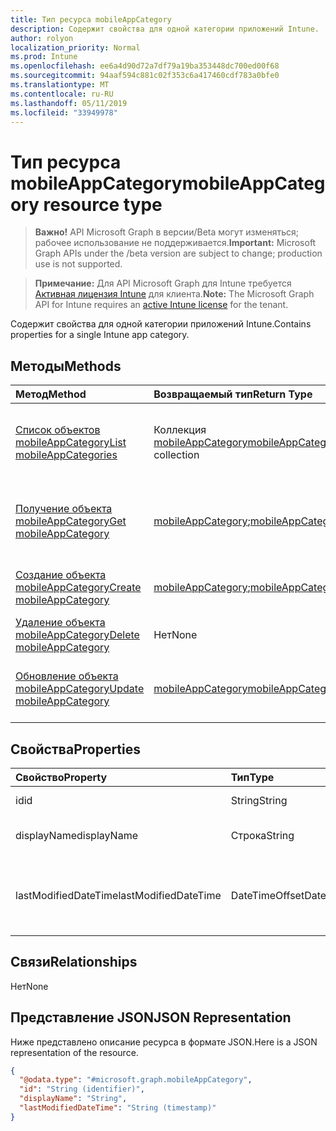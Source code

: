```yaml
---
title: Тип ресурса mobileAppCategory
description: Содержит свойства для одной категории приложений Intune.
author: rolyon
localization_priority: Normal
ms.prod: Intune
ms.openlocfilehash: ee6a4d90d72a7df79a19ba353448dc700ed00f68
ms.sourcegitcommit: 94aaf594c881c02f353c6a417460cdf783a0bfe0
ms.translationtype: MT
ms.contentlocale: ru-RU
ms.lasthandoff: 05/11/2019
ms.locfileid: "33949978"
---
```

# <a name="mobileappcategory-resource-type"></a><span data-ttu-id="9a033-103">Тип ресурса mobileAppCategory</span><span class="sxs-lookup"><span data-stu-id="9a033-103">mobileAppCategory resource type</span></span>

> <span data-ttu-id="9a033-104">**Важно!** API Microsoft Graph в версии/Beta могут изменяться; рабочее использование не поддерживается.</span><span class="sxs-lookup"><span data-stu-id="9a033-104">**Important:** Microsoft Graph APIs under the /beta version are subject to change; production use is not supported.</span></span>

> <span data-ttu-id="9a033-105">**Примечание:** Для API Microsoft Graph для Intune требуется [Активная лицензия Intune](https://go.microsoft.com/fwlink/?linkid=839381) для клиента.</span><span class="sxs-lookup"><span data-stu-id="9a033-105">**Note:** The Microsoft Graph API for Intune requires an [active Intune license](https://go.microsoft.com/fwlink/?linkid=839381) for the tenant.</span></span>

<span data-ttu-id="9a033-106">Содержит свойства для одной категории приложений Intune.</span><span class="sxs-lookup"><span data-stu-id="9a033-106">Contains properties for a single Intune app category.</span></span>

## <a name="methods"></a><span data-ttu-id="9a033-107">Методы</span><span class="sxs-lookup"><span data-stu-id="9a033-107">Methods</span></span>
|<span data-ttu-id="9a033-108">Метод</span><span class="sxs-lookup"><span data-stu-id="9a033-108">Method</span></span>|<span data-ttu-id="9a033-109">Возвращаемый тип</span><span class="sxs-lookup"><span data-stu-id="9a033-109">Return Type</span></span>|<span data-ttu-id="9a033-110">Описание</span><span class="sxs-lookup"><span data-stu-id="9a033-110">Description</span></span>|
|:---|:---|:---|
|[<span data-ttu-id="9a033-111">Список объектов mobileAppCategory</span><span class="sxs-lookup"><span data-stu-id="9a033-111">List mobileAppCategories</span></span>](../api/intune-apps-mobileappcategory-list.md)|<span data-ttu-id="9a033-112">Коллекция [mobileAppCategory](../resources/intune-apps-mobileappcategory.md)</span><span class="sxs-lookup"><span data-stu-id="9a033-112">[mobileAppCategory](../resources/intune-apps-mobileappcategory.md) collection</span></span>|<span data-ttu-id="9a033-113">Список свойств и связей объектов [mobileAppCategory](../resources/intune-apps-mobileappcategory.md).</span><span class="sxs-lookup"><span data-stu-id="9a033-113">List properties and relationships of the [mobileAppCategory](../resources/intune-apps-mobileappcategory.md) objects.</span></span>|
|[<span data-ttu-id="9a033-114">Получение объекта mobileAppCategory</span><span class="sxs-lookup"><span data-stu-id="9a033-114">Get mobileAppCategory</span></span>](../api/intune-apps-mobileappcategory-get.md)|<span data-ttu-id="9a033-115">[mobileAppCategory](../resources/intune-apps-mobileappcategory.md);</span><span class="sxs-lookup"><span data-stu-id="9a033-115">[mobileAppCategory](../resources/intune-apps-mobileappcategory.md)</span></span>|<span data-ttu-id="9a033-116">Чтение свойств и связей объекта [mobileAppCategory](../resources/intune-apps-mobileappcategory.md).</span><span class="sxs-lookup"><span data-stu-id="9a033-116">Read properties and relationships of the [mobileAppCategory](../resources/intune-apps-mobileappcategory.md) object.</span></span>|
|[<span data-ttu-id="9a033-117">Создание объекта mobileAppCategory</span><span class="sxs-lookup"><span data-stu-id="9a033-117">Create mobileAppCategory</span></span>](../api/intune-apps-mobileappcategory-create.md)|<span data-ttu-id="9a033-118">[mobileAppCategory](../resources/intune-apps-mobileappcategory.md);</span><span class="sxs-lookup"><span data-stu-id="9a033-118">[mobileAppCategory](../resources/intune-apps-mobileappcategory.md)</span></span>|<span data-ttu-id="9a033-119">Создание объекта [mobileAppCategory](../resources/intune-apps-mobileappcategory.md).</span><span class="sxs-lookup"><span data-stu-id="9a033-119">Create a new [mobileAppCategory](../resources/intune-apps-mobileappcategory.md) object.</span></span>|
|[<span data-ttu-id="9a033-120">Удаление объекта mobileAppCategory</span><span class="sxs-lookup"><span data-stu-id="9a033-120">Delete mobileAppCategory</span></span>](../api/intune-apps-mobileappcategory-delete.md)|<span data-ttu-id="9a033-121">Нет</span><span class="sxs-lookup"><span data-stu-id="9a033-121">None</span></span>|<span data-ttu-id="9a033-122">Удаляет объект [mobileAppCategory](../resources/intune-apps-mobileappcategory.md).</span><span class="sxs-lookup"><span data-stu-id="9a033-122">Deletes a [mobileAppCategory](../resources/intune-apps-mobileappcategory.md).</span></span>|
|[<span data-ttu-id="9a033-123">Обновление объекта mobileAppCategory</span><span class="sxs-lookup"><span data-stu-id="9a033-123">Update mobileAppCategory</span></span>](../api/intune-apps-mobileappcategory-update.md)|[<span data-ttu-id="9a033-124">mobileAppCategory</span><span class="sxs-lookup"><span data-stu-id="9a033-124">mobileAppCategory</span></span>](../resources/intune-apps-mobileappcategory.md)|<span data-ttu-id="9a033-125">Обновление свойств объекта [mobileAppCategory](../resources/intune-apps-mobileappcategory.md).</span><span class="sxs-lookup"><span data-stu-id="9a033-125">Update the properties of a [mobileAppCategory](../resources/intune-apps-mobileappcategory.md) object.</span></span>|

## <a name="properties"></a><span data-ttu-id="9a033-126">Свойства</span><span class="sxs-lookup"><span data-stu-id="9a033-126">Properties</span></span>
|<span data-ttu-id="9a033-127">Свойство</span><span class="sxs-lookup"><span data-stu-id="9a033-127">Property</span></span>|<span data-ttu-id="9a033-128">Тип</span><span class="sxs-lookup"><span data-stu-id="9a033-128">Type</span></span>|<span data-ttu-id="9a033-129">Описание</span><span class="sxs-lookup"><span data-stu-id="9a033-129">Description</span></span>|
|:---|:---|:---|
|<span data-ttu-id="9a033-130">id</span><span class="sxs-lookup"><span data-stu-id="9a033-130">id</span></span>|<span data-ttu-id="9a033-131">String</span><span class="sxs-lookup"><span data-stu-id="9a033-131">String</span></span>|<span data-ttu-id="9a033-132">Ключ объекта.</span><span class="sxs-lookup"><span data-stu-id="9a033-132">The key of the entity.</span></span>|
|<span data-ttu-id="9a033-133">displayName</span><span class="sxs-lookup"><span data-stu-id="9a033-133">displayName</span></span>|<span data-ttu-id="9a033-134">Строка</span><span class="sxs-lookup"><span data-stu-id="9a033-134">String</span></span>|<span data-ttu-id="9a033-135">Имя категории приложений.</span><span class="sxs-lookup"><span data-stu-id="9a033-135">The name of the app category.</span></span>|
|<span data-ttu-id="9a033-136">lastModifiedDateTime</span><span class="sxs-lookup"><span data-stu-id="9a033-136">lastModifiedDateTime</span></span>|<span data-ttu-id="9a033-137">DateTimeOffset</span><span class="sxs-lookup"><span data-stu-id="9a033-137">DateTimeOffset</span></span>|<span data-ttu-id="9a033-138">Дата и время последнего изменения mobileAppCategory.</span><span class="sxs-lookup"><span data-stu-id="9a033-138">The date and time the mobileAppCategory was last modified.</span></span>|

## <a name="relationships"></a><span data-ttu-id="9a033-139">Связи</span><span class="sxs-lookup"><span data-stu-id="9a033-139">Relationships</span></span>
<span data-ttu-id="9a033-140">Нет</span><span class="sxs-lookup"><span data-stu-id="9a033-140">None</span></span>

## <a name="json-representation"></a><span data-ttu-id="9a033-141">Представление JSON</span><span class="sxs-lookup"><span data-stu-id="9a033-141">JSON Representation</span></span>
<span data-ttu-id="9a033-142">Ниже представлено описание ресурса в формате JSON.</span><span class="sxs-lookup"><span data-stu-id="9a033-142">Here is a JSON representation of the resource.</span></span>
<!-- {
  "blockType": "resource",
  "keyProperty": "id",
  "@odata.type": "microsoft.graph.mobileAppCategory"
}
-->
``` json
{
  "@odata.type": "#microsoft.graph.mobileAppCategory",
  "id": "String (identifier)",
  "displayName": "String",
  "lastModifiedDateTime": "String (timestamp)"
}
```




